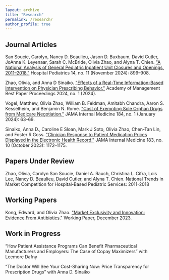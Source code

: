 ```yaml
---
layout: archive
title: "Research"
permalink: /research/
author_profile: true
---
```


## Journal Articles

San Soucie, Carolyn, Nancy D. Beaulieu, Jason D. Buxbaum, David Cutler, JoAnna K. Leyenaar, Sarah C. McBride, Olivia Zhao, and Alyna T. Chien. ["A National Analysis of General Pediatric Inpatient Unit Closures and Openings, 2011–2018."](https://doi.org/10.1542/hpeds.2024-007754) Hospital Pediatrics 14, no. 11 (November 2024): 899–908.

Zhao, Olivia, and Anna D Sinaiko. ["Effects of a Real-Time Information-Based Intervention on Physician Prescribing Behavior."](https://doi.org/10.5465/AMPROC.2024.249bp) Academy of Management Best Paper Proceedings 2024, no. 1 (2024).

Vogel, Matthew, Olivia Zhao, William B. Feldman, Amitabh Chandra, Aaron S. Kesselheim, and Benjamin N. Rome. ["Cost of Exempting Sole Orphan Drugs from Medicare Negotiation."](https://jamanetwork.com/journals/jamainternalmedicine/fullarticle/2811802) JAMA Internal Medicine 184, no. 1 (January 2024): 63–69.

Sinaiko, Anna D., Caroline E Sloan, Mark J Soto, Olivia Zhao, Chen-Tan Lin, and Foster R Goss. ["Clinician Response to Patient Medication Prices Displayed in the Electronic Health Record."](https://jamanetwork.com/journals/jamainternalmedicine/fullarticle/2809102) JAMA Internal Medicine 183, no. 10 (October 2023): 1172–1175.

## Papers Under Review

Zhao, Olivia, Carolyn San Soucie, Daniel A. Rauch, Christina L. Cifra, Lois Lee, Nancy D. Beaulieu, David Cutler, and Alyna T. Chien. National Trends in Market Competition for Hospital-Based Pediatric Services: 2011-2018

## Working Papers

Kong, Edward, and Olivia Zhao. ["Market Exclusivity and Innovation: Evidence From Antibiotics."](https://papers.ssrn.com/sol3/papers.cfm?abstract_id=4676384) Working Paper, December 2023.

## Work in Progress

“How Patient Assistance Programs Can Benefit Pharmaceutical Manufacturers and Employers: The Case of Copay Maximizers” with Leemore Dafny

“The Doctor Will See Your Cost-Sharing Now: Price Transparency for Prescription Drugs” with Anna D. Sinaiko


